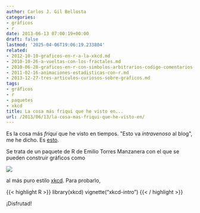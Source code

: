 ```yaml
---
author: Carlos J. Gil Bellosta
categories:
- gráficos
- r
date: 2013-06-13 07:00:19+00:00
draft: false
lastmod: '2025-04-06T19:06:19.233804'
related:
- 2012-10-10-graficos-en-r-a-la-xkcd.md
- 2010-10-26-a-vueltas-con-los-fractales.md
- 2010-06-28-graficos-en-r-con-simbolos-arbitrarios-codigo-comentarios-y-fin.md
- 2011-02-16-animaciones-estadisticas-con-r.md
- 2013-12-27-tres-articulos-curiosos-sobre-graficos.md
tags:
- gráficos
- r
- paquetes
- xkcd
title: La cosa más friqui que he visto en...
url: /2013/06/13/la-cosa-mas-friqui-que-he-visto-en/
---
```


Es la cosa más _friqui_ que he visto en tiempos. "Esto va _intravenoso_ al blog", me he dicho. Es [esto](http://xkcd.r-forge.r-project.org/).

Se trata de un paquete de R de Emilio Torres Manzanera con el que se pueden construir gráficos como

[![](/wp-uploads/2013/06/GrPension-1024x1024.png#center)
](/wp-uploads/2013/06/GrPension.png#center)

al más puro estilo [xkcd](http://xkcd.com/). Para probarlo,

{{< highlight R >}}
library(xkcd)
vignette(“xkcd-intro”)
{{< / highlight >}}

¡Disfrutad!